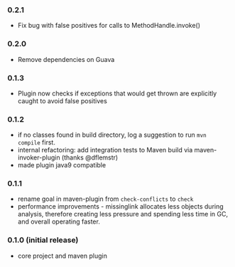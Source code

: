 ### 0.2.1
- Fix bug with false positives for calls to MethodHandle.invoke()

### 0.2.0
- Remove dependencies on Guava

### 0.1.3
- Plugin now checks if exceptions that would get thrown are explicitly caught to avoid false positives

### 0.1.2
- if no classes found in build directory, log a suggestion to run `mvn compile`
  first.
- internal refactoring: add integration tests to Maven build via
  maven-invoker-plugin (thanks @dflemstr)
- made plugin java9 compatible

### 0.1.1
- rename goal in maven-plugin from `check-conflicts` to `check`
- performance improvements - missinglink allocates less objects during
  analysis, therefore creating less pressure and spending less time in GC, and
  overall operating faster.

### 0.1.0 (initial release)
- core project and maven plugin

